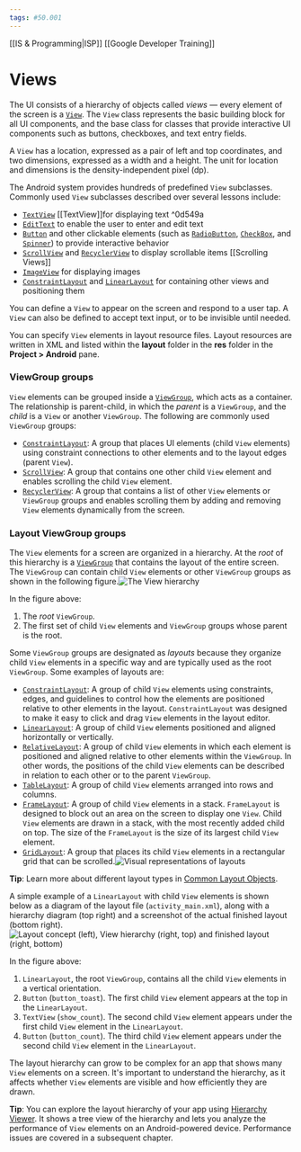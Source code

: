 ```yaml
---
tags: #50.001
---
```

[[IS & Programming|ISP]]
[[Google Developer Training]]

# Views
The UI consists of a hierarchy of objects called _views_ — every element of the screen is a [`View`](https://developer.android.com/reference/android/view/View.html). The `View` class represents the basic building block for all UI components, and the base class for classes that provide interactive UI components such as buttons, checkboxes, and text entry fields.

A `View` has a location, expressed as a pair of left and top coordinates, and two dimensions, expressed as a width and a height. The unit for location and dimensions is the density-independent pixel (dp).

The Android system provides hundreds of predefined `View` subclasses. Commonly used `View` subclasses described over several lessons include:
-   [`TextView`](http://developer.android.com/reference/android/widget/TextView.html) [[TextView]]for displaying text ^0d549a
-   [`EditText`](https://developer.android.com/reference/android/widget/EditText.html) to enable the user to enter and edit text
-   [`Button`](https://developer.android.com/reference/android/widget/Button.html) and other clickable elements (such as [`RadioButton`](https://developer.android.com/reference/android/widget/RadioButton.html), [`CheckBox`](https://developer.android.com/reference/android/widget/CheckBox.html), and [`Spinner`](https://developer.android.com/reference/android/widget/Spinner.html)) to provide interactive behavior
-   [`ScrollView`](https://developer.android.com/reference/android/widget/ScrollView.html) and [`RecyclerView`](https://developer.android.com/reference/android/support/v7/widget/RecyclerView.html) to display scrollable items [[Scrolling Views]]
-   [`ImageView`](https://developer.android.com/reference/android/widget/ImageView.html) for displaying images
-   [`ConstraintLayout`](https://developer.android.com/reference/android/support/constraint/ConstraintLayout.html) and [`LinearLayout`](https://developer.android.com/reference/android/widget/LinearLayout.html) for containing other views and positioning them

You can define a `View` to appear on the screen and respond to a user tap. A `View` can also be defined to accept text input, or to be invisible until needed.

You can specify `View` elements in layout resource files. Layout resources are written in XML and listed within the **layout** folder in the **res** folder in the **Project > Android** pane.

### ViewGroup groups
`View` elements can be grouped inside a [`ViewGroup`](https://developer.android.com/reference/android/view/ViewGroup.html), which acts as a container. The relationship is parent-child, in which the _parent_ is a `ViewGroup`, and the _child_ is a `View` or another `ViewGroup`. The following are commonly used `ViewGroup` groups:

-   [`ConstraintLayout`](https://developer.android.com/reference/android/support/constraint/ConstraintLayout.html): A group that places UI elements (child `View` elements) using constraint connections to other elements and to the layout edges (parent `View`).
-   [`ScrollView`](https://developer.android.com/reference/android/widget/ScrollView.html): A group that contains one other child `View` element and enables scrolling the child `View` element.
-   [`RecyclerView`](https://developer.android.com/reference/android/support/v7/widget/RecyclerView.html): A group that contains a list of other `View` elements or `ViewGroup` groups and enables scrolling them by adding and removing `View` elements dynamically from the screen.

### Layout ViewGroup groups
The `View` elements for a screen are organized in a hierarchy. At the _root_ of this hierarchy is a [`ViewGroup`](https://developer.android.com/reference/android/view/ViewGroup.html) that contains the layout of the entire screen. The `ViewGroup` can contain child `View` elements or other `ViewGroup` groups as shown in the following figure.![ The View hierarchy](https://google-developer-training.github.io/android-developer-fundamentals-course-concepts-v2/images/1-2-c-layouts-and-resources-for-the-ui/dg_viewgroup_hierarchy.png " The View hierarchy")

In the figure above:
1.  The _root_ `ViewGroup`.
2.  The first set of child `View` elements and `ViewGroup` groups whose parent is the root.

Some `ViewGroup` groups are designated as _layouts_ because they organize child `View` elements in a specific way and are typically used as the root `ViewGroup`. Some examples of layouts are:

-   [`ConstraintLayout`](http://tools.android.com/tech-docs/layout-editor): A group of child `View` elements using constraints, edges, and guidelines to control how the elements are positioned relative to other elements in the layout. `ConstraintLayout` was designed to make it easy to click and drag `View` elements in the layout editor.
-   [`LinearLayout`](https://developer.android.com/reference/android/widget/LinearLayout.html): A group of child `View` elements positioned and aligned horizontally or vertically.
-   [`RelativeLayout`](https://developer.android.com/reference/android/widget/RelativeLayout.html): A group of child `View` elements in which each element is positioned and aligned relative to other elements within the `ViewGroup`. In other words, the positions of the child `View` elements can be described in relation to each other or to the parent `ViewGroup`.
-   [`TableLayout`](https://developer.android.com/reference/android/widget/TableLayout.html): A group of child `View` elements arranged into rows and columns.
-   [`FrameLayout`](https://developer.android.com/reference/android/widget/FrameLayout.html): A group of child `View` elements in a stack. `FrameLayout` is designed to block out an area on the screen to display one `View`. Child `View` elements are drawn in a stack, with the most recently added child on top. The size of the `FrameLayout` is the size of its largest child `View` element.
-   [`GridLayout`](https://developer.android.com/reference/android/widget/GridLayout.html): A group that places its child `View` elements in a rectangular grid that can be scrolled.![ Visual representations of layouts](https://google-developer-training.github.io/android-developer-fundamentals-course-concepts-v2/images/1-2-c-layouts-and-resources-for-the-ui/dg_common_layouts_visual_rep.png " Visual representations of layouts")

**Tip**: Learn more about different layout types in [Common Layout Objects](https://developer.android.com/guide/topics/ui/layout-objects.html).

A simple example of a `LinearLayout` with child `View` elements is shown below as a diagram of the layout file (`activity_main.xml`), along with a hierarchy diagram (top right) and a screenshot of the actual finished layout (bottom right).![ Layout concept (left), View hierarchy (right, top) and finished layout (right, bottom)](https://google-developer-training.github.io/android-developer-fundamentals-course-concepts-v2/images/1-2-c-layouts-and-resources-for-the-ui/dg_layout_diagram_and_hierarchy.png " Layout concept (left), View hierarchy (right, top) and finished layout (right, bottom)")

In the figure above:
1.  `LinearLayout`, the root `ViewGroup`, contains all the child `View` elements in a vertical orientation.
2.  `Button` (`button_toast`). The first child `View` element appears at the top in the `LinearLayout`.
3.  `TextView` (`show_count`). The second child `View` element appears under the first child `View` element in the `LinearLayout`.
4.  `Button` (`button_count`). The third child `View` element appears under the second child `View` element in the `LinearLayout`.

The layout hierarchy can grow to be complex for an app that shows many `View` elements on a screen. It's important to understand the hierarchy, as it affects whether `View` elements are visible and how efficiently they are drawn.

**Tip**: You can explore the layout hierarchy of your app using [Hierarchy Viewer](https://developer.android.com/studio/profile/hierarchy-viewer-walkthru.html). It shows a tree view of the hierarchy and lets you analyze the performance of `View` elements on an Android-powered device. Performance issues are covered in a subsequent chapter.